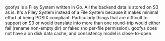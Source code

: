 goofys is a Filey System written in Go. All the backend data is stored
on S3 as is. It's a Filey System instead of a File System because it
makes minimal effort at being POSIX compliant. Particularly things
that are difficult to support on S3 or would translate into more than
one round-trip would either fail (rename non-empty dir) or faked (no
per-file permission). goofys does not have a on disk data cache, and
consistency model is close-to-open.
